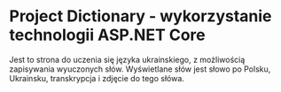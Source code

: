 # Project Dictionary - wykorzystanie technologii ASP.NET Core
Jest to strona do uczenia się języka ukrainskiego, z możliwością zapisywania wyuczonych słów. 
Wyświetlane słów jest słowo po Polsku, Ukrainsku, transkrypcja i zdjęcie do tego słówa.
